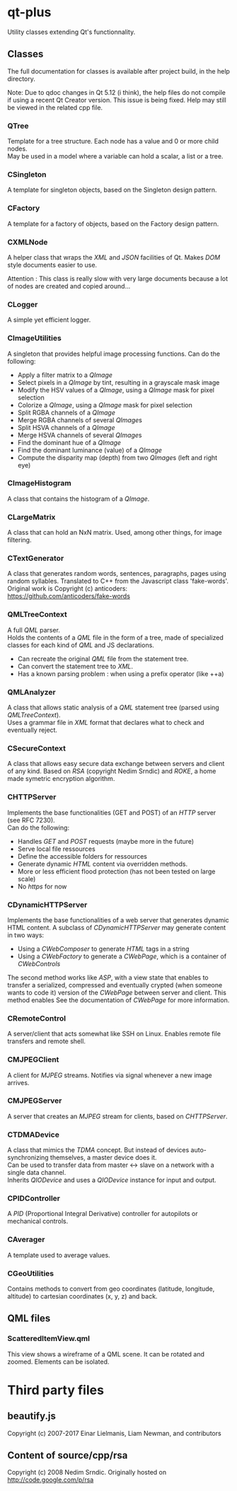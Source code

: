 # qt-plus
Utility classes extending Qt's functionnality.

## Classes
The full documentation for classes is available after project build, in the help directory.

Note:
Due to qdoc changes in Qt 5.12 (i think), the help files do not compile if using a recent Qt Creator version.
This issue is being fixed. Help may still be viewed in the related cpp file.

### QTree
Template for a tree structure. Each node has a value and 0 or more child nodes.  
May be used in a model where a variable can hold a scalar, a list or a tree.

### CSingleton
A template for singleton objects, based on the Singleton design pattern.

### CFactory
A template for a factory of objects, based on the Factory design pattern.

### CXMLNode
A helper class that wraps the *XML* and *JSON* facilities of Qt. Makes *DOM* style documents easier to use.

Attention : This class is really slow with very large documents because a lot of nodes are created and copied around...

### CLogger
A simple yet efficient logger.

### CImageUtilities
A singleton that provides helpful image processing functions.
Can do the following:
* Apply a filter matrix to a *QImage*
* Select pixels in a *QImage* by tint, resulting in a grayscale mask image
* Modify the HSV values of a *QImage*, using a *QImage* mask for pixel selection
* Colorize a *QImage*, using a *QImage* mask for pixel selection
* Split RGBA channels of a *QImage*
* Merge RGBA channels of several *QImage*s
* Split HSVA channels of a *QImage*
* Merge HSVA channels of several *QImage*s
* Find the dominant hue of a *QImage*
* Find the dominant luminance (value) of a *QImage*
* Compute the disparity map (depth) from two *QImage*s (left and right eye)

### CImageHistogram
A class that contains the histogram of a *QImage*.

### CLargeMatrix
A class that can hold an NxN matrix. Used, among other things, for image filtering.

### CTextGenerator
A class that generates random words, sentences, paragraphs, pages using random syllables.
Translated to C++ from the Javascript class 'fake-words'.
Original work is Copyright (c) anticoders: https://github.com/anticoders/fake-words

### QMLTreeContext
A full *QML* parser. <br>
Holds the contents of a *QML* file in the form of a tree, made of specialized classes for each kind of *QML* and JS declarations. <br>
* Can recreate the original *QML* file from the statement tree.
* Can convert the statement tree to *XML*.
* Has a known parsing problem : when using a prefix operator (like ++a)

### QMLAnalyzer
A class that allows static analysis of a *QML* statement tree (parsed using *QMLTreeContext*).  
Uses a grammar file in *XML* format that declares what to check and eventually reject.

### CSecureContext
A class that allows easy secure data exchange between servers and client of any kind. Based on *RSA* (copyright Nedim Srndic) and *ROKE*, a home made symetric encryption algorithm.

### CHTTPServer
Implements the base functionalities (GET and POST) of an *HTTP* server (see RFC 7230).  
Can do the following:
* Handles *GET* and *POST* requests (maybe more in the future)
* Serve local file ressources
* Define the accessible folders for ressources
* Generate dynamic *HTML* content via overridden methods.
* More or less efficient flood protection (has not been tested on large scale)
* No *https* for now

### CDynamicHTTPServer
Implements the base functionalities of a web server that generates dynamic HTML content.
A subclass of *CDynamicHTTPServer* may generate content in two ways:
* Using a *CWebComposer* to generate *HTML* tags in a string
* Using a *CWebFactory* to generate a *CWebPage*, which is a container of *CWebControls*

The second method works like *ASP*, with a view state that enables to transfer a serialized, compressed and eventually crypted (when someone wants to code it) version of the *CWebPage* between server and client.
This method enables 
See the documentation of *CWebPage* for more information.

### CRemoteControl
A server/client that acts somewhat like SSH on Linux. Enables remote file transfers and remote shell.

### CMJPEGClient
A client for *MJPEG* streams. Notifies via signal whenever a new image arrives.

### CMJPEGServer
A server that creates an *MJPEG* stream for clients, based on *CHTTPServer*.

### CTDMADevice
A class that mimics the *TDMA* concept. But instead of devices auto-synchronizing themselves, a master device does it.  
Can be used to transfer data from master <-> slave on a network with a single data channel.  
Inherits *QIODevice* and uses a *QIODevice* instance for input and output.

### CPIDController
A *PID* (Proportional Integral Derivative) controller for autopilots or mechanical controls.

### CAverager
A template used to average values.

### CGeoUtilities
Contains methods to convert from geo coordinates (latitude, longitude, altitude) to cartesian coordinates (x, y, z) and back.

## QML files

### ScatteredItemView.qml
This view shows a wireframe of a QML scene. It can be rotated and zoomed. Elements can be isolated.

# Third party files

## beautify.js
Copyright (c) 2007-2017 Einar Lielmanis, Liam Newman, and contributors

## Content of source/cpp/rsa
Copyright (c) 2008 Nedim Srndic. Originally hosted on http://code.google.com/p/rsa
